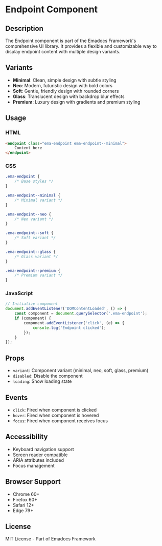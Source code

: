 # Endpoint Component

## Description
The Endpoint component is part of the Emadocs Framework's comprehensive UI library. It provides a flexible and customizable way to display endpoint content with multiple design variants.

## Variants
- **Minimal**: Clean, simple design with subtle styling
- **Neo**: Modern, futuristic design with bold colors
- **Soft**: Gentle, friendly design with rounded corners
- **Glass**: Translucent design with backdrop blur effects
- **Premium**: Luxury design with gradients and premium styling

## Usage

### HTML
```html
<endpoint class="ema-endpoint ema-endpoint--minimal">
    Content here
</endpoint>
```

### CSS
```css
.ema-endpoint {
    /* Base styles */
}

.ema-endpoint--minimal {
    /* Minimal variant */
}

.ema-endpoint--neo {
    /* Neo variant */
}

.ema-endpoint--soft {
    /* Soft variant */
}

.ema-endpoint--glass {
    /* Glass variant */
}

.ema-endpoint--premium {
    /* Premium variant */
}
```

### JavaScript
```javascript
// Initialize component
document.addEventListener('DOMContentLoaded', () => {
    const component = document.querySelector('.ema-endpoint');
    if (component) {
        component.addEventListener('click', (e) => {
            console.log('Endpoint clicked');
        });
    }
});
```

## Props
- `variant`: Component variant (minimal, neo, soft, glass, premium)
- `disabled`: Disable the component
- `loading`: Show loading state

## Events
- `click`: Fired when component is clicked
- `hover`: Fired when component is hovered
- `focus`: Fired when component receives focus

## Accessibility
- Keyboard navigation support
- Screen reader compatible
- ARIA attributes included
- Focus management

## Browser Support
- Chrome 60+
- Firefox 60+
- Safari 12+
- Edge 79+

## License
MIT License - Part of Emadocs Framework
